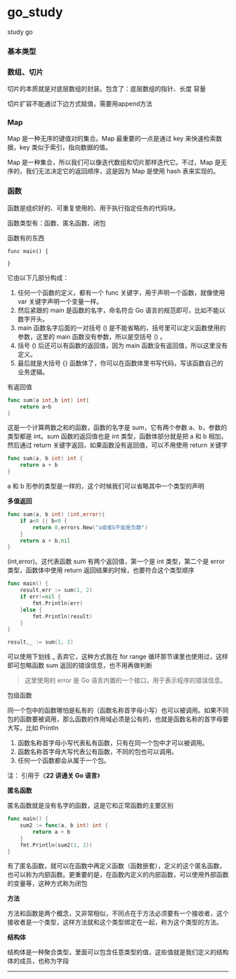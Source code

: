# go_study
study go

### 基本类型


### 数组、切片

切片的本质就是对底层数组的封装。包含了：底层数组的指针、长度
容量

切片扩容不能通过下边方式赋值，需要用append方法


### Map

Map 是一种无序的键值对的集合。Map 最重要的一点是通过 key 来快速检索数据，key 类似于索引，指向数据的值。

Map 是一种集合，所以我们可以像迭代数组和切片那样迭代它。不过，Map 是无序的，我们无法决定它的返回顺序，这是因为 Map 是使用 hash 表来实现的。



### 函数

函数是组织好的、可重复使用的、用于执行指定任务的代码块。

函数类型有：函数、匿名函数、闭包

函数有的东西

```
func main() {

}

```

它由以下几部分构成：

1. 任何一个函数的定义，都有一个 func 关键字，用于声明一个函数，就像使用 var 关键字声明一个变量一样。
2. 然后紧跟的 main 是函数的名字，命名符合 Go 语言的规范即可，比如不能以数字开头。
3. main 函数名字后面的一对括号 () 是不能省略的，括号里可以定义函数使用的参数，这里的 main 函数没有参数，所以是空括号 () 。
4. 括号 () 后还可以有函数的返回值，因为 main 函数没有返回值，所以这里没有定义。
5. 最后就是大括号 {} 函数体了，你可以在函数体里书写代码，写该函数自己的业务逻辑。



有返回值

```go
func sum(a int,b int) int{
    return a+b
}
```

这是一个计算两数之和的函数，函数的名字是 sum，它有两个参数 a、b，参数的类型都是 int。sum 函数的返回值也是 int 类型，函数体部分就是把 a 和 b 相加，然后通过 return 关键字返回，如果函数没有返回值，可以不用使用 return 关键字



```go
func sum(a, b int) int {
    return a + b
}
```

a 和 b 形参的类型是一样的，这个时候我们可以省略其中一个类型的声明



**多值返回**



```go
func sum(a, b int) (int,error){
    if a<0 || b<0 {
        return 0,errors.New("a或者b不能是负数")
    }
    return a + b,nil
}
```

(int,error)。这代表函数 sum 有两个返回值，第一个是 int 类型，第二个是 error 类型，函数体中使用 return 返回结果的时候，也要符合这个类型顺序



```go
func main() {
    result,err := sum(1, 2)
    if err!=nil {
        fmt.Println(err)
    }else {
        fmt.Println(result)
    }
}
```

```go
result,_ := sum(1, 2)
```

可以使用下划线 _ 丢弃它，这种方式我在 for range 循环那节课里也使用过，这样即可忽略函数 sum 返回的错误信息，也不用再做判断

> 这里使用的 error 是 Go 语言内置的一个接口，用于表示程序的错误信息。





包级函数

同一个包中的函数哪怕是私有的（函数名称首字母小写）也可以被调用。如果不同包的函数要被调用，那么函数的作用域必须是公有的，也就是函数名称的首字母要大写，比如 Println



1. 函数名称首字母小写代表私有函数，只有在同一个包中才可以被调用。
2. 函数名称首字母大写代表公有函数，不同的包也可以调用。
3. 任何一个函数都会从属于一个包。



注： 引用于《**22 讲通关 Go 语言**》



**匿名函数**

匿名函数就是没有名字的函数，这是它和正常函数的主要区别

```go
func main() {
    sum2 := func(a, b int) int {
        return a + b
    }
    fmt.Println(sum2(1, 2))
}
```



有了匿名函数，就可以在函数中再定义函数（函数嵌套），定义的这个匿名函数，也可以称为内部函数。更重要的是，在函数内定义的内部函数，可以使用外部函数的变量等，这种方式称为闭包



**方法**

方法和函数是两个概念，又非常相似，不同点在于方法必须要有一个接收者，这个接收者是一个类型，这样方法就和这个类型绑定在一起，称为这个类型的方法。




**结构体**

结构体是一种聚合类型，里面可以包含任意类型的值，这些值就是我们定义的结构体的成员，也称为字段

****






